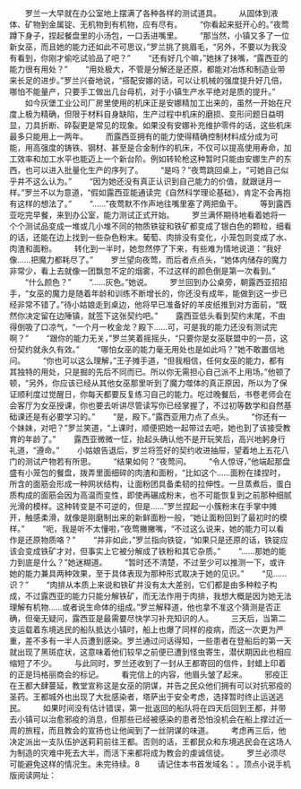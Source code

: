 　　罗兰一大早就在办公室地上摆满了各种各样的测试道具。
　　从固体到液体、矿物到金属锭、无机物到有机物，应有尽有。
　　“你看起来挺开心的。”夜莺蹲下身子，捏起餐盘里的小汤包，一口丢进嘴里。
　　“那当然，小镇又多了一位新女巫，而且她的能力还如此不可思议，”罗兰挑了挑眉毛，“另外，不要以为我没有看到，你刚才偷吃试验品了吧？”
　　“还有好几个嘛，”她抹了抹嘴，“露西亚的能力很有用处？”
　　“用处极大，不管是分解还是还原，都能对冶炼和制造业带来长足的进步。”罗兰兴奋地说，“搭配安娜的话，可以让机械的强度提升好几倍，哪怕不能量产，只要手工做出几台母机，对于小镇生产水平绝对是质的提升。”
　　如今灰堡工业公司厂房里使用的机床正是安娜精加工出来的，虽然一开始在尺度上极为精确，但限于材料自身缺陷，生产过程中机床的磨损、变形问题日益明显，刀具折断、碎裂更是常见的现象。如果没有安娜补充维护零件的话，这些机床最多只能用上一两年。
　　而露西亚拥有的能力使得精确控制材料成分成为可能，用高强度的铸铁、钢材、甚至是合金制作的机床，不仅可以提高使用寿命，加工效率和加工水平也能迈上一个新台阶。例如转轮枪这种暂时只能由安娜生产的东西，也可以进入批量化生产的序列了。
　　“是吗？”夜莺跳回桌上，“可她自己似乎并不这么认为。”
　　“因为她还没有真正认识到自己能力的价值，就跟谜月一样。”罗兰不以为意道，“假如露西亚能通读完《自然科学理论基础》，肯定不会再抱有这样的想法了。”
　　“……”夜莺默不作声地往嘴里塞了两把鱼干。
　　等到露西亚吃完早餐，来到办公室，能力测试正式开始。
　　罗兰满怀期待地看着她将一个个测试品变成一堆或几小堆不同的物质铁锭和铁矿都变成了银白色的颗粒，细看的话，还能在边上找到一些杂色粉末。葡萄、肉排没有变化，小笼包则变成了水、肉渣和面粉。
　　转化到一半时，她忽然停了下来，有些难为情地说道：“我好像……把魔力都耗尽了。”
　　罗兰望向夜莺，而后者点点头，“她体内储存的魔力非常少，看上去就像一团飘忽不定的烟雾，不过这样的颜色倒是第一次看到。”
　　“什么颜色？”
　　“……灰色。”她说。
　　罗兰回到办公桌旁，朝露西亚招招手，“女巫的魔力是随着年龄和训练不断增长的，你还没有成年，能做到这一步已经非常不错了。”待小姑娘走到桌边，他将早已准备好的羊皮纸推到对方面前，“既然你决定留在边陲镇，就签下这张契约吧。”
　　露西亚低头看到契约末尾，不由得倒吸了口凉气，“一个月一枚金龙？殿下……可，可是我的能力还没有测试完啊？”
　　“跟你的能力无关，”罗兰笑着摇摇头，“只要你是女巫联盟中的一员，这份契约就永久有效。”
　　“哪怕女巫的能力毫无用处也是如此吗？”她不敢置信地问。
　　“你也可以这么理解，”王子摊手道，“但我相信，任何女巫的能力，都有其独特的用处，只是掘的先后不同而已。所以你无需担心自己派不上用场。”他顿了顿，“另外，你应该已经从其他女巫那里听到了魔力噬体的真正原因，所以为了保证顺利度过觉醒日，你每天都要反复练习自己的能力。吃过晚餐后，书卷老师会在会客厅为女巫授课，你也要去听讲尽管读写你已经掌握了，不过初等数学和自然基础课还是有必要学习的。”
　　“是，殿下。”露西亚用力点了点头。
　　“你还有一个妹妹，对吧？”罗兰笑道，“上课时，顺便把她一起带过去吧，她也到了该接受教育的年龄了。”
　　露西亚微微一怔，抬起头确认他不是开玩笑后，高兴地躬身行礼道，“遵命。”
　　小姑娘告退后，罗兰将签好的契约收进抽屉，望着地上五花八门的测试产物若有所思。
　　“结果如何？”夜莺问。
　　“令人惊讶，”他端起那盘盛有小笼包的餐盘，拨弄里面细碎的肉渣和面粉，“比如这个……面粉在揉捏时，所含的面筋会形成一种网状结构，让面粉团具备柔韧的拉伸性。一旦蒸煮后，蛋白质构成的面筋会因为高温而变性，即使再碾成粉末，也不可能恢复到之前那种细腻光滑的模样。这种转变是不可逆的，但是……”罗兰捏起一小簇粉末在手掌中摊开，触感柔滑，就像是刚磨制出来的新鲜面粉一般，“她让面粉回到了最初时的模样。”
　　“呃，我是听不太懂啦，”夜莺撇撇嘴，“不过这么说来，她的能力可以看作是还原物质咯？”
　　“并非如此，”罗兰指向铁锭，“如果只是还原的话，铁锭应该会变成铁矿才对，但事实上它被分解成了铁粉和其它杂质。”
　　“……那她的能力到底是什么？”她迷糊道。
　　“暂时还不清楚，不过至少可以推测一下，或许她的能力兼具两种效果，至于具体表现为那种形式取决于她的见识。”
　　“见……识？”
　　“肉排从本质上来说和铁矿并没有太大差别，它们都是由多种粒子构成，不过露西亚的能力只能分解铁矿，而无法作用于肉排，我想大概是因为她无法理解有机物……或者说生命体的组成。”罗兰解释道，他也拿不准这个猜测是否正确，但毫无疑问，露西亚是最需要尽快学习补充知识的人。
　　三天后，当第二支运载着东境逃民的船队抵达小镇时，船上也爆了同样的疫病，而这一次更为严重，差不多有一半人员遭到感染。罗兰通过问话得知，一些患者在登船后的第一天就出现了黑斑症状，这意味着他们较早之前便已遭到怪虫寄生，潜伏期因此也相应缩短了不少。
　　与此同时，罗兰还收到了一封从王都寄回的信件，封蜡上印着的正是玛格丽商会的标记。
　　看完信上的内容，他眉头皱了起来。
　　邪疫正在王都大肆蔓延，教堂宣称这是女巫的阴谋，并告之民众他们拥有可以对抗邪疫的圣药。王都城外也出现了大批感染者，塔萨出于安全考虑，选择暂时终止运送逃民。
　　如果时间没有估计错误，第一批返回的船队将在四天后回到王都，并带去小镇可以治愈邪疫的消息，但那些已经被感染的患者恐怕没机会在船上撑过近一周的旅程，而且教会的宣扬也让他闻到了一丝阴谋的味道。
　　考虑再三后，他决定派出一支队伍护送莉莉前往王都。否则的话，王都民众和东境逃民会在这场人为制造的灾难中死去大半，而活下来都将成为教会的虔诚信徒。
　　罗兰必须尽可能避免这样的情况生。未完待续。8
　　请记住本书首发域名：。顶点小说手机版阅读网址：